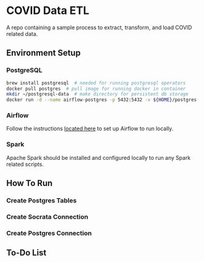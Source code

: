 # COVID Data ETL

A repo containing a sample process to extract, transform, and load COVID related data.

## Environment Setup

### **PostgreSQL**

```bash
brew install postgresql  # needed for running postgresql operators
docker pull postgres  # pull image for running docker in container
mkdir ~/postgresql-data  # make directory for persistent db storage
docker run -d --name airflow-postgres -p 5432:5432 -v ${HOME}/postgres-data/:/var/lib/postgresql/data -e POSTGRES_PASSWORD=SUPER_SECRET_PASSWORD_HERE postgres
```

### **Airflow**

Follow the instructions [located here](https://airflow.apache.org/docs/apache-airflow/stable/start/local.html) to set up Airflow to run locally.

### **Spark**

Apache Spark should be installed and configured locally to run any Spark related scripts.

## How To Run

### Create Postgres Tables

### Create Socrata Connection

### Create Postgres Connection

## To-Do List
